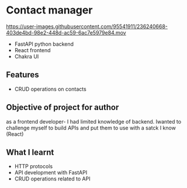 # Contact manager

https://user-images.githubusercontent.com/95541911/236240668-403de4bd-98e2-448d-ac59-6ac7e5979e84.mov

- FastAPI python backend
- React frontend
- Chakra UI 

## Features

- CRUD operations on contacts

## Objective of project for author

as a frontend developer- I  had limited knowledge of backend. Iwanted to challenge myself to build APIs and put them to use with a satck I know (React)


## What I learnt

- HTTP protocols
- API development with FastAPI
- CRUD operations related to API 
